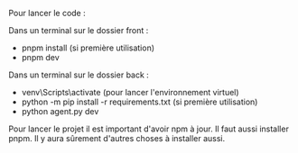 Pour lancer le code :

Dans un terminal sur le dossier front :
- pnpm install (si première utilisation)
- pnpm dev

Dans un terminal sur le dossier back :
- venv\Scripts\activate (pour lancer l'environnement virtuel)
- python -m pip install -r requirements.txt (si première utilisation)
- python agent.py dev

Pour lancer le projet il est important d'avoir npm à jour. Il faut aussi installer pnpm.
Il y aura sûrement d'autres choses à installer aussi.
